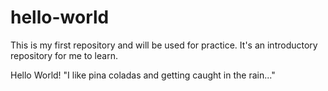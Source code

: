 # hello-world
This is my first repository and will be used for practice.  It's an introductory repository for me to learn.  

Hello World!
"I like pina coladas and getting caught in the rain..."
